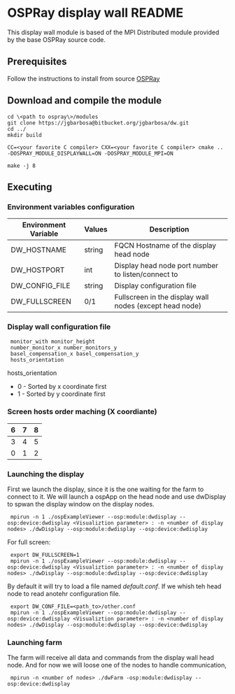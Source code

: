# OSPRay display wall README

This display wall module is based of the MPI Distributed module provided by the base OSPRay source code.

## Prerequisites

Follow the instructions to install from source [OSPRay](https://github.com/ospray/OSPRay)

## Download and compile the module

```
cd \<path to ospray\>/modules
git clone https://jgbarbosa@bitbucket.org/jgbarbosa/dw.git
cd ../
mkdir build

CC=<your favorite C compiler> CXX=<your favorite C compiler> cmake .. -DOSPRAY_MODULE_DISPLAYWALL=ON -DOSPRAY_MODULE_MPI=ON

make -j 8
```


## Executing

### Environment variables configuration

 Environment Variable  |  Values  | Description  |
 --------------------- | -------- | -------------|
 DW_HOSTNAME | string | FQCN Hostname of the display head node |
 DW_HOSTPORT | int | Display head node port number to listen/connect to|
 DW_CONFIG_FILE | string | Display configuration file |
 DW_FULLSCREEN | 0/1 | Fullscreen in the display wall nodes (except head node) |
 
### Display wall configuration file
 
```
 monitor_with monitor_height
 number_monitor_x number_monitors_y
 basel_compensation_x basel_compensation_y
 hosts_orientation
```
 
 hosts_orientation
 * 0 - Sorted by x coordinate first
 * 1 - Sorted by y coordinate first
 
### Screen hosts order maching (X coordiante)
 
 |  6  |  7   |  8   |
 |:---:|:----:|:----:|
 |  3  |  4   |  5   |
 |  0  |  1   |  2   |
 
### Launching the display
 
 First we launch the display, since it is the one waiting for the farm to connect to it. We will launch a ospApp on the head node and use dwDisplay to spwan the display
 window on the display nodes. 
 
```
 mpirun -n 1 ./ospExampleViewer --osp:module:dwdisplay --osp:device:dwdisplay <Visualiztion parameter> : -n <number of display nodes> ./dwDisplay --osp:module:dwdisplay --osp:device:dwdisplay
```

For full screen:
```
 export DW_FULLSCREEN=1
 mpirun -n 1 ./ospExampleViewer --osp:module:dwdisplay --osp:device:dwdisplay <Visualiztion parameter> : -n <number of display nodes> ./dwDisplay --osp:module:dwdisplay --osp:device:dwdisplay
```

By default it will try to load a file named _default.conf_. If we whish teh head node to read anotehr configuration file.

```
 export DW_CONF_FILE=<path_to>/other.conf
 mpirun -n 1 ./ospExampleViewer --osp:module:dwdisplay --osp:device:dwdisplay <Visualiztion parameter> : -n <number of display nodes> ./dwDisplay --osp:module:dwdisplay --osp:device:dwdisplay
```
 
### Launching farm
The farm will receive all data and commands from the display wall head node. And for now we will loose one of the nodes to handle communication,

```
 mpirun -n <number of nodes> ./dwFarm -osp:module:dwdisplay --osp:device:dwdisplay 
```
 